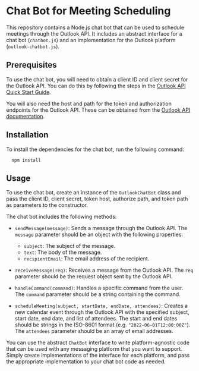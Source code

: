 # Chat Bot for Meeting Scheduling

This repository contains a Node.js chat bot that can be used to schedule meetings through the Outlook API. It includes an abstract interface for a chat bot (`chatbot.js`) and an implementation for the Outlook platform (`outlook-chatbot.js`).

## Prerequisites

To use the chat bot, you will need to obtain a client ID and client secret for the Outlook API. You can do this by following the steps in the [Outlook API Quick Start Guide](https://docs.microsoft.com/en-us/outlook/rest/quick-start/nodejs).

You will also need the host and path for the token and authorization endpoints for the Outlook API. These can be obtained from the [Outlook API documentation](https://docs.microsoft.com/en-us/outlook/rest/).

## Installation

To install the dependencies for the chat bot, run the following command:

``` 
  npm install
```
## Usage

To use the chat bot, create an instance of the `OutlookChatBot` class and pass the client ID, client secret, token host, authorize path, and token path as parameters to the constructor.

The chat bot includes the following methods:

- `sendMessage(message)`: Sends a message through the Outlook API. The `message` parameter should be an object with the following properties:
  - `subject`: The subject of the message.
  - `text`: The body of the message.
  - `recipientEmail`: The email address of the recipient.

- `receiveMessage(req)`: Receives a message from the Outlook API. The `req` parameter should be the request object sent by the Outlook API.

- `handleCommand(command)`: Handles a specific command from the user. The `command` parameter should be a string containing the command.

- `scheduleMeeting(subject, startDate, endDate, attendees)`: Creates a new calendar event through the Outlook API with the specified subject, start date, end date, and list of attendees. The start and end dates should be strings in the ISO-8601 format (e.g. `"2022-06-01T12:00:00Z"`). The `attendees` parameter should be an array of email addresses.

You can use the abstract `ChatBot` interface to write platform-agnostic code that can be used with any messaging platform that you want to support. Simply create implementations of the interface for each platform, and pass the appropriate implementation to your chat bot code as needed.

